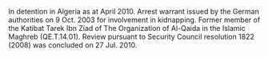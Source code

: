 In detention in Algeria as at April 2010. Arrest warrant issued by the German 
authorities on 9 Oct. 2003 for involvement in kidnapping. Former member of the 
Katibat Tarek Ibn Ziad of The Organization of Al-Qaida in the Islamic Maghreb 
(QE.T.14.01). Review pursuant to Security Council resolution 1822 (2008) was
concluded on 27 Jul. 2010. 
